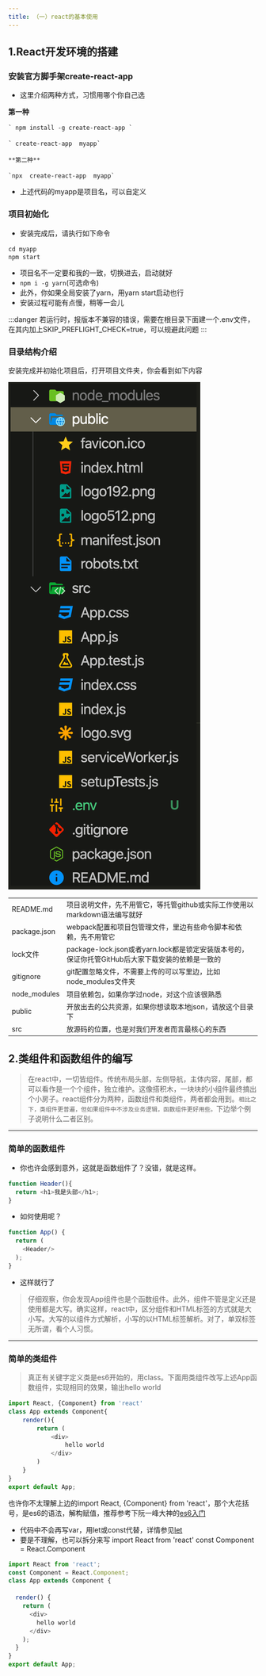 ```yaml
---
title: （一）react的基本使用
---
```

## 1.React开发环境的搭建

### 安装官方脚手架create-react-app

* 这里介绍两种方式，习惯用哪个你自己选

**第一种**

	` npm install -g create-react-app `

	` create-react-app  myapp`

	**第二种**

	`npx  create-react-app  myapp`


* 上述代码的myapp是项目名，可以自定义

### 项目初始化

* 安装完成后，请执行如下命令

```
cd myapp
npm start
```

* 项目名不一定要和我的一致，切换进去，启动就好
* `npm i -g yarn`(可选命令)
* 此外，你如果全局安装了yarn，用yarn start启动也行
* 安装过程可能有点慢，稍等一会儿

:::danger
若运行时，报版本不兼容的错误，需要在根目录下面建一个.env文件，
在其内加上SKIP_PREFLIGHT_CHECK=true，可以规避此问题
:::

### 目录结构介绍

安装完成并初始化项目后，打开项目文件夹，你会看到如下内容

![avatar](/assets/img/react目录结构.png)

|  |  |
|--|--|
| README.md | 项目说明文件，先不用管它，等托管github或实际工作使用以markdown语法编写就好 |
|package.json|webpack配置和项目包管理文件，里边有些命令脚本和依赖，先不用管它|
|lock文件|package-lock.json或者yarn.lock都是锁定安装版本号的，保证你托管GitHub后大家下载安装的依赖是一致的|
|gitignore |git配置忽略文件，不需要上传的可以写里边，比如node_modules文件夹|
|node_modules |项目依赖包，如果你学过node，对这个应该很熟悉|
|public |开放出去的公共资源，如果你想读取本地json，请放这个目录下|
|src|放源码的位置，也是对我们开发者而言最核心的东西|


## 2.类组件和函数组件的编写

> 在react中，一切皆组件。传统布局头部，左侧导航，主体内容，尾部，都可以看作是一个个组件，独立维护。这像搭积木，一块块的小组件最终搞出个小房子。react组件分为两种，函数组件和类组件，两者都会用到。`相比之下，类组件更普遍，但如果组件中不涉及业务逻辑，函数组件更好用些。`下边举个例子说明什么二者区别。
***
### 简单的函数组件

* 你也许会感到意外，这就是函数组件了？没错，就是这样。

```js
function Header(){
  return <h1>我是头部</h1>;
}
```

* 如何使用呢？

```js
function App() {
  return (
    <Header/>
  );
}
```

* 这样就行了

> 仔细观察，你会发现App组件也是个函数组件。此外，组件不管是定义还是使用都是大写。确实这样，react中，区分组件和HTML标签的方式就是大小写。大写的以组件方式解析，小写的以HTML标签解析。对了，单双标签无所谓，看个人习惯。

***

### 简单的类组件
> 真正有关键字定义类是es6开始的，用class。下面用类组件改写上述App函数组件，实现相同的效果，输出hello world

```js
import React, {Component} from 'react'
class App extends Component{
    render(){
        return (
            <div>
                hello world
            </div>
        )
    }
}
export default App;
```


也许你不太理解上边的import React, {Component} from 'react'，那个大花括号，是es6的语法，解构赋值，推荐参考下阮一峰大神的[es6入门](http://es6.ruanyifeng.com/#docs/object#%E5%AF%B9%E8%B1%A1%E7%9A%84%E6%89%A9%E5%B1%95%E8%BF%90%E7%AE%97%E7%AC%A6)

* 代码中不会再写var，用let或const代替，详情参见[let](http://es6.ruanyifeng.com/#docs/let)
* 要是不理解，也可以拆分来写
import React from 'react'
const Component = React.Component

```js
import React from 'react';
const Component = React.Component;
class App extends Component {
  
  render() {
    return (
      <div>
        hello world
      </div>
    );
  }
}
export default App;
```